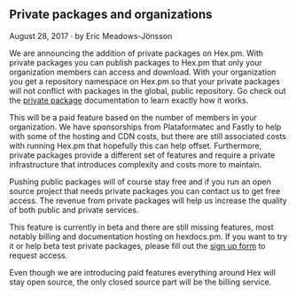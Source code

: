 ## Private packages and organizations

<div class="subtitle"><time datetime="2017-08-28T00:00:00Z">August 28, 2017</time> · by Eric Meadows-Jönsson</div>

We are announcing the addition of private packages on Hex.pm. With private packages you can publish
packages to Hex.pm that only your organization members can access and download. With your organization
you get a repository namespace on Hex.pm so that your private packages will not conflict with packages
in the global, public repository. Go check out the [private package](/docs/private) documentation to
learn exactly how it works.

This will be a paid feature based on the number of members in your organization. We have sponsorships
from Plataformatec and Fastly to help with some of the hosting and CDN costs, but there are still
associated costs with running Hex.pm that hopefully this can help offset. Furthermore, private packages
provide a different set of features and require a private infrastructure that introduces complexity and
costs more to maintain.

Pushing public packages will of course stay free and if you run an open source project
that needs private packages you can contact us to get free access. The revenue from private
packages will help us increase the quality of both public and private services.

This feature is currently in beta and there are still missing features, most notably billing and documentation
hosting on hexdocs.pm. If you want to try it or help beta test private packages, please fill out the
[sign up form](/dashboard/orgs) to request access.

Even though we are introducing paid features everything around Hex will stay open source, the only closed
source part will be the billing service.
